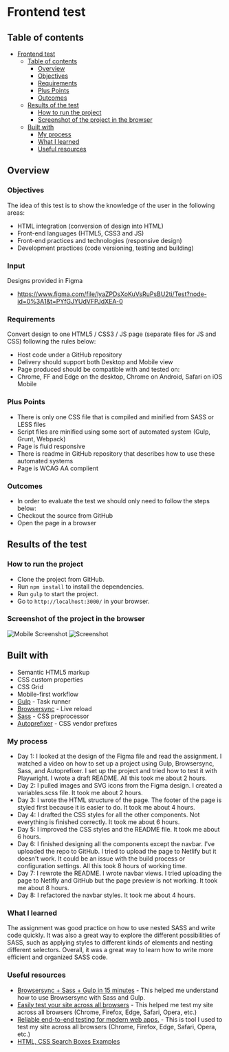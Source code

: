# Frontend test

## Table of contents

- [Frontend test](#frontend-test)
  - [Table of contents](#table-of-contents)
    - [Overview](#overview)
    - [Objectives](#objectives)
    - [Requirements](#requirements)
    - [Plus Points](#plus-points)
    - [Outcomes](#outcomes)
  - [Results of the test](#results-of-the-test)
    - [How to run the project](#how-to-run-the-project)
    - [Screenshot of the project in the browser](#screenshot-of-the-project-in-the-browser)
  - [Built with](#built-with)
    - [My process](#my-process)
    - [What I learned](#what-i-learned)
    - [Useful resources](#useful-resources)

## Overview

### Objectives

The idea of this test is to show the knowledge of the user in the following areas:

- HTML integration (conversion of design into HTML)
- Front-end languages (HTML5, CSS3 and JS)
- Front-end practices and technologies (responsive design)
- Development practices (code versioning, testing and building)

### Input

Designs provided in Figma

- <https://www.figma.com/file/lyaZPDsXoKuVsRuPsBU2ti/Test?node-id=0%3A1&t=PYfGJYUdVFPJdXEA-0>

### Requirements

Convert design to one HTML5 / CSS3 / JS page (separate files for JS and CSS)
following the rules below:

- Host code under a GitHub repository
- Delivery should support both Desktop and Mobile view
- Page produced should be compatible with and tested on:
- Chrome, FF and Edge on the desktop, Chrome on Android, Safari on iOS
Mobile

### Plus Points

- There is only one CSS file that is compiled and minified from SASS or LESS
files
- Script files are minified using some sort of automated system (Gulp, Grunt,
Webpack)
- Page is fluid responsive
- There is readme in GitHub repository that describes how to use these
automated systems
- Page is WCAG AA complient

### Outcomes

- In order to evaluate the test we should only need to follow the steps below:
- Checkout the source from GitHub
- Open the page in a browser

## Results of the test

### How to run the project

- Clone the project from GitHub.
- Run `npm install` to install the dependencies.
- Run `gulp` to start the project.
- Go to `http://localhost:3000/` in your browser.

### Screenshot of the project in the browser

![Mobile Screenshot](./img/Screenshot-mobile-view.png)
![Screenshot](./img/Screenshot.png)

## Built with

- Semantic HTML5 markup
- CSS custom properties
- CSS Grid
- Mobile-first workflow
- [Gulp](https://gulpjs.com/) - Task runner
- [Browsersync](https://browsersync.io/) - Live reload
- [Sass](https://sass-lang.com/) - CSS preprocessor
- [Autoprefixer](https://autoprefixer.github.io/) - CSS vendor prefixes

### My process

- Day 1: I looked at the design of the Figma file and read the assignment. I watched a video on how to set up a project using Gulp, Browsersync, Sass, and Autoprefixer. I set up the project and tried how to test it with Playwright. I wrote a draft README. All this took me about 2 hours.
- Day 2: I pulled images and SVG icons from the Figma design. I created a variables.scss file. It took me about 2 hours.
- Day 3: I wrote the HTML structure of the page. The footer of the page is styled first because it is easier to do. It took me about 4 hours.
- Day 4: I drafted the CSS styles for all the other components. Not everything is finished correctly. It took me about 6 hours.
- Day 5: I improved the CSS styles and the README file. It took me about 6 hours.
- Day 6: I finished designing all the components except the navbar. I've uploaded the repo to GitHub. I tried to upload the page to Netlify but it doesn't work. It could be an issue with the build process or configuration settings. All this took 8 hours of working time.
- Day 7: I rewrote the README. I wrote navbar views. I tried uploading the page to Netifly and GitHub but the page preview is not working. It took me about 8 hours.
- Day 8: I refactored the navbar styles. It took me about 4 hours.

### What I learned

The assignment was good practice on how to use nested SASS and write code quickly. It was also a great way to explore the different possibilities of SASS, such as applying styles to different kinds of elements and nesting different selectors. Overall, it was a great way to learn how to write more efficient and organized SASS code.

### Useful resources

- [Browsersync + Sass + Gulp in 15 minutes](https://www.youtube.com/watch?v=q0E1hbcj-NI&ab_channel=CoderCoder) - This helped me understand how to use Browsersync with Sass and Gulp.
- [Easily test your site across all browsers](https://www.youtube.com/watch?v=pRpsi1Z5YY0&ab_channel=KevinPowell) - This helped me test my site across all browsers (Chrome, Firefox, Edge, Safari, Opera, etc.)
- [Reliable end-to-end testing for modern web apps.](https://playwright.dev/) - This is tool I used to test my site across all browsers (Chrome, Firefox, Edge, Safari, Opera, etc.)
- [HTML, CSS Search Boxes Examples](https://templateyou.com/free-css-search-boxes/)

